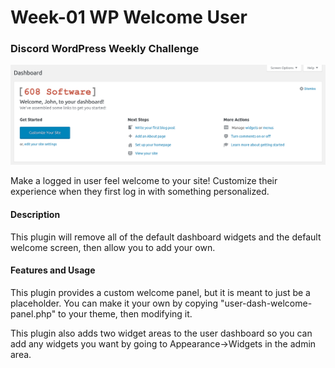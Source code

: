 # Week-01 WP Welcome User

### Discord WordPress Weekly Challenge
![Screenshot](https://raw.githubusercontent.com/hegemanjr/wp-welcome-user/master/screenshot.png)

Make a logged in user feel welcome to your site! Customize their experience when they first log in with something personalized.


#### Description
This plugin will remove all of the default dashboard widgets and the default welcome screen, then allow you to add your own.

#### Features and Usage
This plugin provides a custom welcome panel, but it is meant to just be a placeholder. You can make it your own by copying "user-dash-welcome-panel.php" to your theme, then modifying it.

This plugin also adds two widget areas to the user dashboard so you can add any widgets you want by going to Appearance->Widgets in the admin area.